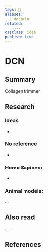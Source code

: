 ```yaml
---
tags: 💨
aliases:
  - decorin
related:
  - ...
cssclass: idea
publish: true
---
```

# DCN

## Summary
Collagen trimmer


## Research
### Ideas
- 

### No reference
- 

### Homo Sapiens:
- 

### Animal models:
...

## Also read
...


## References

